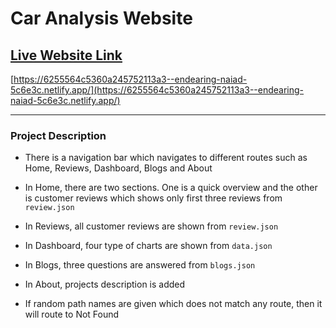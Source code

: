 # Car Analysis Website

## [Live Website Link](https://6255564c5360a245752113a3--endearing-naiad-5c6e3c.netlify.app/)
[https://6255564c5360a245752113a3--endearing-naiad-5c6e3c.netlify.app/](https://6255564c5360a245752113a3--endearing-naiad-5c6e3c.netlify.app/)

--------------
### Project Description
* There is a navigation bar which navigates to different routes such as Home, Reviews, Dashboard, Blogs and About

* In Home, there are two sections. One is a quick overview and the other is customer reviews which shows only first three reviews from `review.json`

* In Reviews, all customer reviews are shown from `review.json`

* In Dashboard, four type of charts are shown from `data.json`

* In Blogs, three questions are answered from `blogs.json`

* In About, projects description is added

* If random path names are given which does not match any route, then it will route to Not Found